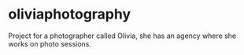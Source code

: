 # oliviaphotography
Project for a photographer called Olivia, she has an agency where she works on photo sessions.
